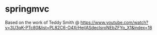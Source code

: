 # springmvc

Based on the work of Teddy Smith @ https://www.youtube.com/watch?v=3U3qK-PTc80&list=PL82C6-O4XrHejlASdecIsroNEbZFYo_X1&index=18